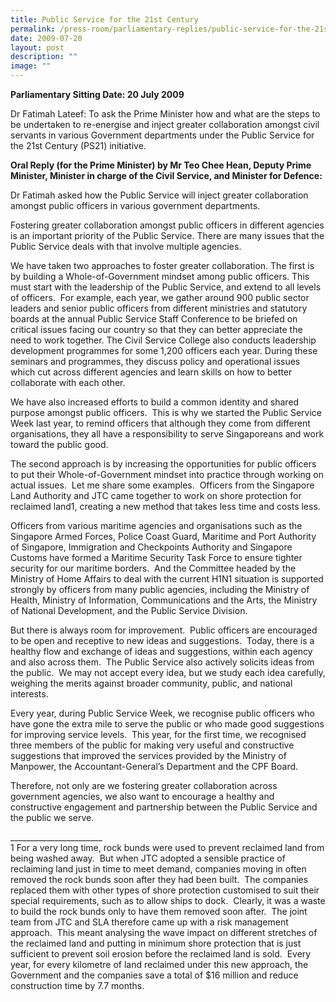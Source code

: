 ```yaml
---
title: Public Service for the 21st Century
permalink: /press-room/parliamentary-replies/public-service-for-the-21st-century/
date: 2009-07-20
layout: post
description: ""
image: ""
---
```


**Parliamentary Sitting Date: 20 July 2009**

Dr Fatimah Lateef: To ask the Prime Minister how and what are the steps to be undertaken to re-energise and inject greater collaboration amongst civil servants in various Government departments under the Public Service for the 21st Century (PS21) initiative.

**Oral Reply (for the Prime Minister) by Mr Teo Chee Hean, Deputy Prime Minister, Minister in charge of the Civil Service, and Minister for Defence:**

Dr Fatimah asked how the Public Service will inject greater collaboration amongst public officers in various government departments.   

Fostering greater collaboration amongst public officers in different agencies is an important priority of the Public Service. There are many issues that the Public Service deals with that involve multiple agencies.   

We have taken two approaches to foster greater collaboration. The first is by building a Whole-of-Government mindset among public officers. This must start with the leadership of the Public Service, and extend to all levels of officers.  For example, each year, we gather around 900 public sector leaders and senior public officers from different ministries and statutory boards at the annual Public Service Staff Conference to be briefed on critical issues facing our country so that they can better appreciate the need to work together. The Civil Service College also conducts leadership development programmes for some 1,200 officers each year. During these seminars and programmes, they discuss policy and operational issues which cut across different agencies and learn skills on how to better collaborate with each other.   

We have also increased efforts to build a common identity and shared purpose amongst public officers.  This is why we started the Public Service Week last year, to remind officers that although they come from different organisations, they all have a responsibility to serve Singaporeans and work toward the public good.

The second approach is by increasing the opportunities for public officers to put their Whole-of-Government mindset into practice through working on actual issues.  Let me share some examples.  Officers from the Singapore Land Authority and JTC came together to work on shore protection for reclaimed land1, creating a new method that takes less time and costs less. 

Officers from various maritime agencies and organisations such as the Singapore Armed Forces, Police Coast Guard, Maritime and Port Authority of Singapore, Immigration and Checkpoints Authority and Singapore Customs have formed a Maritime Security Task Force to ensure tighter security for our maritime borders.  And the Committee headed by the Ministry of Home Affairs to deal with the current H1N1 situation is supported strongly by officers from many public agencies, including the Ministry of Health, Ministry of Information, Communications and the Arts, the Ministry of National Development, and the Public Service Division.

But there is always room for improvement.  Public officers are encouraged to be open and receptive to new ideas and suggestions.  Today, there is a healthy flow and exchange of ideas and suggestions, within each agency and also across them.  The Public Service also actively solicits ideas from the public.  We may not accept every idea, but we study each idea carefully, weighing the merits against broader community, public, and national interests.

Every year, during Public Service Week, we recognise public officers who have gone the extra mile to serve the public or who made good suggestions for improving service levels.  This year, for the first time, we recognised three members of the public for making very useful and constructive suggestions that improved the services provided by the Ministry of Manpower, the Accountant-General’s Department and the CPF Board.

Therefore, not only are we fostering greater collaboration across government agencies, we also want to encourage a healthy and constructive engagement and partnership between the Public Service and the public we serve.  
  
\_\_\_\_\_\_\_\_\_\_\_\_\_\_\_\_\_\_\_\_\_\_\_  
1 For a very long time, rock bunds were used to prevent reclaimed land from being washed away.  But when JTC adopted a sensible practice of reclaiming land just in time to meet demand, companies moving in often removed the rock bunds soon after they had been built.  The companies replaced them with other types of shore protection customised to suit their special requirements, such as to allow ships to dock.  Clearly, it was a waste to build the rock bunds only to have them removed soon after.  The joint team from JTC and SLA therefore came up with a risk management approach.  This meant analysing the wave impact on different stretches of the reclaimed land and putting in minimum shore protection that is just sufficient to prevent soil erosion before the reclaimed land is sold.  Every year, for every kilometre of land reclaimed under this new approach, the Government and the companies save a total of $16 million and reduce construction time by 7.7 months.